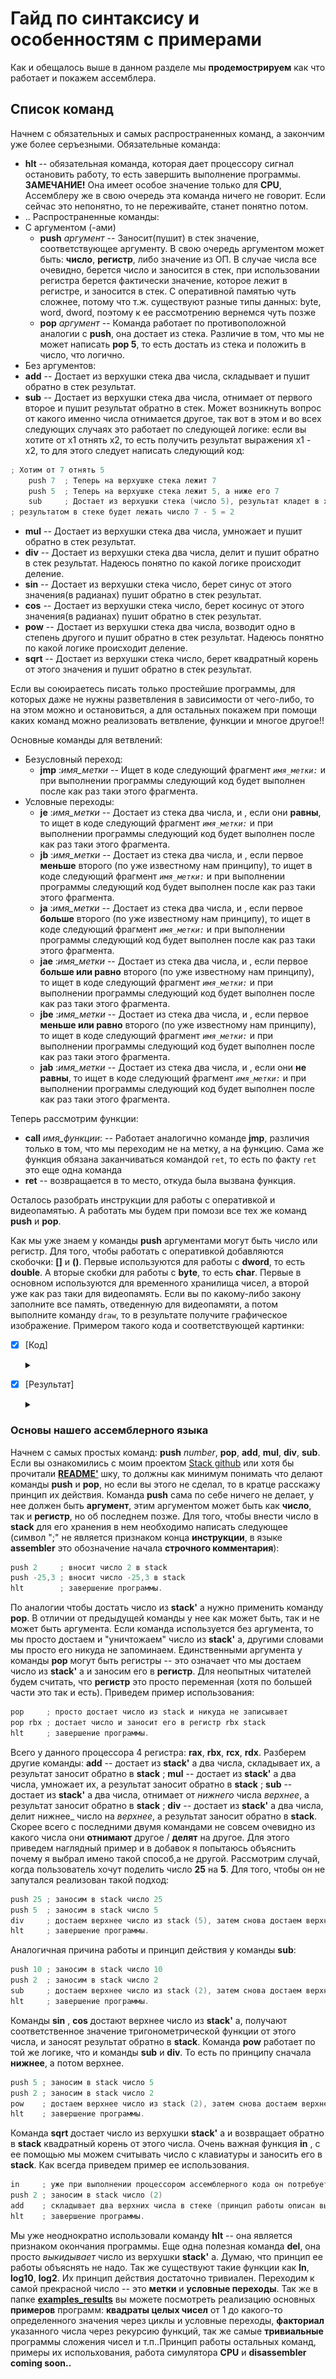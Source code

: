 # Гайд по синтаксису и особенностям с примерами
Как и обещалось выше в данном разделе мы __продемострируем__ как что работает и покажем ассемблера.
## Список команд
Начнем с обязательных и самых распространенных команд, а закончим уже более серъезными.
Обязательные команда:
* __hlt__ -- обязательная команда, которая дает процессору сигнал остановить работу, то есть завершить выполнение программы. __ЗАМЕЧАНИЕ!__ Она имеет особое значение только для __CPU__, Ассемблеру же в свою очередь эта команда ничего не говорит. Если сейчас это непонятно, то не переживайте, станет понятно потом.
* ..
Распространенные команды:
* С аргументом (-ами)
    * __push__ _аргумент_ -- Заносит(пушит) в стек значение, соответствующее аргументу. В свою очередь аргументом может быть: __число__, __регистр__, либо значение из ОП. В случае числа все очевидно, берется число и заносится в стек, при использовании регистра берется фактически значение, которое лежит в регистре, и заносится в стек. С оперативной памятью чуть сложнее, потому что т.ж. существуют разные типы данных: byte, word, dword, поэтому к ее рассмотрению вернемся чуть позже
    * __pop__ _аргумент_ -- Команда работает по противоположной аналогии с __push__, она достает из стека. Различие в том, что мы не может написать __pop 5__, то есть достать из стека и положить в число, что логично.
* Без аргументов:
* __add__ -- Достает из верхушки стека два числа, складывает и пушит обратно в стек результат. 
* __sub__ -- Достает из верхушки стека два числа, отнимает от первого второе и пушит результат обратно в стек. Может возникнуть вопрос от какого именно числа отнимается другое, так вот в этом и во всех следующих случаях это работает по следующей логике: если вы хотите от x1 отнять x2, то есть получить результат выражения x1 - x2, то для этого следует написать следующий код:
```C++
; Хотим от 7 отнять 5
    push 7  ; Теперь на верхушке стека лежит 7
    push 5  ; Теперь на верхушке стека лежит 5, а ниже его 7
    sub     ; Достает из верхушки стека (число 5), результат кладет в x2, потом опять дос-                ; тает из верхушке стека (число 7), результат в x1. И кладет обратно в стек x1 - x2.
; результатом в стеке будет лежать число 7 - 5 = 2
```
    
* __mul__ -- Достает из верхушки стека два числа, умножает и пушит обратно в стек результат.
* __div__ -- Достает из верхушки стека два числа, делит и пушит обратно в стек результат. Надеюсь понятно по какой логике происходит деление.
* __sin__ -- Достает из верхушки стека число, берет синус от этого значения(в радианах) пушит обратно в стек результат. 
* __cos__ -- Достает из верхушки стека число, берет косинус от этого значения(в радианах) пушит обратно в стек результат. 
* __pow__ -- Достает из верхушки стека два числа, возводит одно в степень другого и пушит обратно в стек результат. Надеюсь понятно по какой логике происходит деление.
* __sqrt__ -- Достает из верхушки стека число, берет квадратный корень от этого значения и пушит обратно в стек результат. 

Если вы союираетесь писать только простейшие программы, для которых даже не нужны разветвления в зависимости от чего-либо, то на этом можно и остановиться, а для остальных покажем при помощи каких команд можно реализовать ветвление, функции и многое другое!!

Основные команды для ветвлений: 
* Безусловный переход:
    * __jmp__ :_имя_метки_ -- Ищет в коде следующий фрагмент _`имя_метки:`_ и при выполнении программы следующий код будет выполнен после как раз таки этого фрагмента.
* Условные переходы:
    * __je__  :_имя_метки_ -- Достает из стека два числа, и , если они __равны__, то ищет в коде следующий фрагмент _`имя_метки:`_ и при выполнении программы следующий код будет выполнен после как раз таки этого фрагмента.
    * __jb__  :_имя_метки_ -- Достает из стека два числа, и , если первое __меньше__ второго (по уже известному нам принципу), то ищет в коде следующий фрагмент _`имя_метки:`_ и при выполнении программы следующий код будет выполнен после как раз таки этого фрагмента.
    * __ja__  :_имя_метки_ -- Достает из стека два числа, и , если первое __больше__ второго (по уже известному нам принципу), то ищет в коде следующий фрагмент _`имя_метки:`_ и при выполнении программы следующий код будет выполнен после как раз таки этого фрагмента.
    * __jae__ :_имя_метки_ -- Достает из стека два числа, и , если первое __больше или равно__ второго (по уже известному нам принципу), то ищет в коде следующий фрагмент _`имя_метки:`_ и при выполнении программы следующий код будет выполнен после как раз таки этого фрагмента.
    * __jbe__ :_имя_метки_  -- Достает из стека два числа, и , если первое __меньше или равно__ второго (по уже известному нам принципу), то ищет в коде следующий фрагмент _`имя_метки:`_ и при выполнении программы следующий код будет выполнен после как раз таки этого фрагмента.
    * __jab__ :_имя_метки_ -- Достает из стека два числа, и , если они __не равны__, то ищет в коде следующий фрагмент _`имя_метки:`_ и при выполнении программы следующий код будет выполнен после как раз таки этого фрагмента.
    
Теперь рассмотрим функции:
* __call__ _имя_функции_: -- Работает аналогично команде __jmp__, различия только в том, что мы переходим не на метку, а на функцию. Сама же функция обязана заканчиваться командой `ret`, то есть по факту `ret` это еще одна команда
* __ret__ -- возвращается в то место, откуда была вызвана функция.

Осталось разобрать инструкции для работы с оперативкой и видеопамятью. А работать мы будем при помози все тех же команд __push__ и __pop__.

Как мы уже знаем у команды __push__ аргументами могут быть число или регистр. Для того, чтобы работать с оперативкой добавляются скобочки: __[]__ и __()__. Первые используются для работы с __dword__, то есть __double__. А вторые скобки для работы с __byte__, то есть __char__. Первые в основном используются для временного хранилища чисел, а второй уже как раз таки для видеопамять. Если вы по какому-либо закону заполните все память, отведенную для видеопамяти, а потом выполните команду `draw`, то в результате получите графическое изображение. Примером такого кода и соответствующей картинки:
- [X] [Код]<details><summary></summary>
    ```C++
	push 269999		; кол-во пикселей	
		pop rdx			; счетчик цикла

		push 0			; нач. координата x
		pop rax			; x
		push 0			; нач. координата y
		pop rbx			; y

    FOR:
		push rax
		push 150
		sub
		push 2
		pow

		push rbx
		push 150
		sub
		push 2
		pow

		add


		push 50
		push 2
		pow

		jb :DRAW2
		jmp :DRAW1

    DRAW1: 
		call :DRAW_1			; пиксель фона
		jmp :ENDDR
    DRAW2:	
		call :DRAW_2			; пиксель круга
		jmp :ENDDR

    ENDDR:
		push rdx
		push 1
		jbe :END		; условие входа из цикла
		jmp :FOR

    END:
		draw
		hlt
		
    rdxM:
		push rdx		; декремент
		push 1			; счетчика
		sub				; на 1
		pop rdx			; каждый раз
		ret

    SET_PIX:
		push 25			; rax
		push 100		; rbx
		push 125		; rcx

		ret

    XY:
		push rax
		push 299
		jb :DEF1
		jmp :DEF2
    ENDXY:	
		ret

    DEF1:	
		push rax
		push 1
		add
		pop rax
		jmp :ENDXY

    DEF2:
		push 0
		pop rax

		push rbx
		push 1
		add
		pop rbx
		jmp :ENDXY

    DRAW_1:
		call :XY
		push 125
		pop (rdx)		; кладем пиксель из стека в оперативку 2
		call :rdxM		; 2 - 1 = 1

		push 100
		pop (rdx)		; кладем пиксель из стека в оперативку 1
		call :rdxM		; 1 - 1 = 0

		push 25
		pop (rdx)		; кладем пиксель из стека в оперативку 0
		call :rdxM		; 0 - 1 = -1

		ret

    DRAW_2: 
		call :XY
		push 155
		pop (rdx)		; кладем пиксель из стека в оперативку 2
		call :rdxM		; 2 - 1 = 1

		push 155
		pop (rdx)		; кладем пиксель из стека в оперативку 1
		call :rdxM		; 1 - 1 = 0

		push 155
		pop (rdx)		; кладем пиксель из стека в оперативку 0
		call :rdxM		; 0 - 1 = -1

		ret
    ```
- [X] [Результат]<details><summary></summary>
![Круг](https://github.com/Hollbrok/CPU_C_VERSION/blob/main/examples%20and%20results/Draw/CIRC.png)


### Основы нашего __ассемблерного языка__
Начнем с самых простых команд: __push__ _number_, __pop__, __add__, __mul__, __div__, __sub__. Если вы ознакомились с моим проектом [Stack github](https://github.com/Hollbrok/STACK) или хотя бы прочитали [__README'__](https://github.com/Hollbrok/STACK) шку, то должны как минимум понимать что делают команды __push__ и __pop__, но если вы этого не сделал, то в кратце расскажу принцип их действия. Команда __push__ сама по себе ничего не делает, у нее должен быть __аргумент__, этим аргументом может быть как __число__, так и __регистр__, но об последнем позже. Для того, чтобы внести число в __stack__ для его хранения в нем необходимо написать следующее (символ ";" не является признаком конца __инструкции__, в языке __assembler__ это обозначение начала __строчного комментария__):
```C++
push 2     ; вносит число 2 в stack
push -25,3 ; вносит число -25,3 в stack 
hlt        ; завершение программы.
```
По аналогии чтобы достать число из __stack'__ а нужно применить команду __pop__. В отличии от предыдущей команды у нее как может быть, так и не может быть аргумента. Если команда используется без аргумента, то мы просто достаем и "уничтожаем" число из __stack'__ а, другими словами мы просто его никуда не запоминаем. Единственными аргумента у команды __pop__ могут быть регистры -- это означает что мы достаем число из __stack'__ а и заносим его в __регистр__. Для неопытных читателей будем считать, что __регистр__ это просто переменная (хотя по большей части это так и есть). Приведем пример использования:
```C++
pop     ; просто достает число из stack и никуда не записывает
pop rbx ; достает число и заносит его в регистр rbx stack
hlt     ; завершение программы.
```
Всего у данного процессора 4 регистра: __rax__, __rbx__, __rcx__, __rdx__. Разберем другие команды: __add__ -- достает из __stack'__ а два числа, складывает их, а результат заносит обратно в __stack__ ; __mul__ -- достает из __stack'__ а два числа, умножает их, а результат заносит обратно в __stack__ ; __sub__ -- достает из __stack'__ а два числа, отнимает от _нижнего_ числа _верхнее_, а результат заносит обратно в __stack__ ; __div__ -- достает из __stack'__ а два числа, делит нижнее_ число на _верхнее_, а результат заносит обратно в __stack__. Скорее всего с последними двумя командами не совсем очевидно из какого числа они __отнимают__ другое / __делят__ на другое. Для этого приведем наглядный пример и в добавок я попытаюсь объяснить почему я выбрал имено такой способ,а не другой. Рассмотрим случай, когда пользователь хочут поделить число __25__ на __5__. Для того, чтобы он не запутался реализован такой подход:
```C++
push 25 ; заносим в stack число 25
push 5  ; заносим в stack число 5
div     ; достаем верхнее число из stack (5), затем снова достаем верхнее число из stack (25) и делит нижнее число на верхнее, а так как 25 лежало в stack ниже, чем 5, то соответсвенно получаем 25 / 5.
hlt     ; завершение программы.
```
Аналогичная причина работы и принцип действия у команды __sub__:
```C++
push 10 ; заносим в stack число 10
push 2  ; заносим в stack число 2
sub     ; достаем верхнее число из stack (2), затем снова достаем верхнее число из stack (10) и отнимаем от нижнего числа верхнее, а так как 10 лежало в stack ниже, чем 2, то соответсвенно получаем 10 - 2.
hlt     ; завершение программы.
```
Команды __sin__ , __cos__ достают верхнее число из __stack'__ а, получают соответственное значение тригонометрической функции от этого числа, и заносят результат обратно в __stack__.
Команда __pow__ работает по той же логике, что и команды __sub__ и __div__. То есть по принципу сначала __нижнее__, а потом верхнее.
```C++
push 5 ; заносим в stack число 5
push 2 ; заносим в stack число 2
pow    ; достаем верхнее число из stack (2), затем снова достаем верхнее число из stack (5) и возводим нижнее число в степень верхнего, а так как 5 лежало в stack ниже, чем 2, то соотоетсвенно получаем 5^2.
hlt    ; завершение программы.
```
Команда __sqrt__ достает число из верхушки __stack'__ а и возвращает обратно в __stack__ квадратный корень от этого числа. Очень важная функция __in__ , с ее помощью мы можем считывать число с клавиатуры и заносить его в __stack__. Как всегда приведем пример ее использования.
```C++
in     ; уже при выполнении процессором ассемблерного кода он потребует ввести с клавиатуры число, пусть для конкретики это число (5). Заносим его в stack 
push 2 ; заносим в stack число (2)
add    ; складывает два верхних числа в стеке (принцип работы описан выше). В stack остается только одно число (7).
hlt    ; завершение программы.
```
Мы уже неоднократно использовали команду __hlt__ -- она является признаком окончания программы. Еще одна полезная команда __del__, она просто _выкидывает_ число из верхушки __stack'__ a. Думаю, что принцип ее работы объяснять не надо. Так же существуют такие функции как __ln__, __log10__, __log2__. Их принцип действия достаточно тривиален. 
Переходим к самой прекрасной число -- это __метки__ и __условные переходы__. Так же в папке [__examples_results__](https://github.com/Hollbrok/CPU_C_VERSION/tree/main/examples%20and%20results) вы можете посмотреть реализацию основных __примеров__ программ: __квадраты целых чисел__ от 1 до какого-то определенного значения через циклы и условные переходы, __факториал__ указанного числа через рекурсию функций, так же самые __тривиальные__ программы сложения чисел и т.п..Принцип работы остальных команд, примеры их испольхования, работа симулятора __CPU__ и __disassembler__ __coming soon..__  